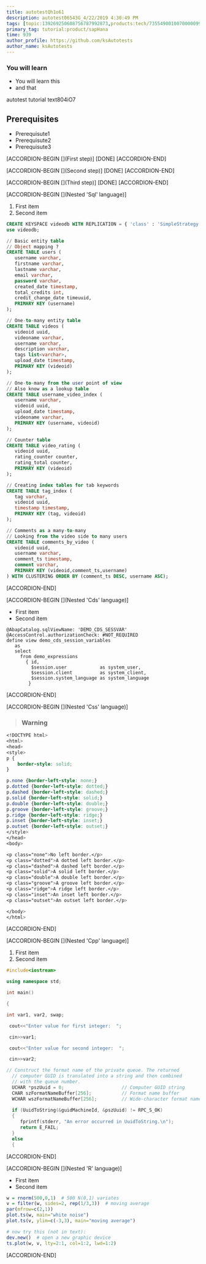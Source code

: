 ```yaml
---
title: autotestQh1o61
description: autotest06543G_4/22/2019 4:30:49 PM
tags: [topic:139269250608756787992873,products:tech/73554900100700000996,tutorial:experience/advanced]
primary_tag: tutorial:product/sapHana
time: 939
author_profile: https://github.com/ksAutotests
author_name: ksAutotests
---
```

### You will learn
- You will learn this
- and that

autotest tutorial text804iO7

## Prerequisites
- Prerequisute1
- Prerequisute2
- Prerequisute3

[ACCORDION-BEGIN [](First step)]
[DONE]
[ACCORDION-END]

[ACCORDION-BEGIN [](Second step)]
[DONE]
[ACCORDION-END]

[ACCORDION-BEGIN [](Third step)]
[DONE]
[ACCORDION-END]

[ACCORDION-BEGIN [](Nested 'Sql' language)]
1. First item
2. Second item



```Sql
CREATE KEYSPACE videodb WITH REPLICATION = { 'class' : 'SimpleStrategy', 'replication_factor' : 1 };
use videodb;

// Basic entity table
// Object mapping ?
CREATE TABLE users (
   username varchar,
   firstname varchar,
   lastname varchar,
   email varchar,
   password varchar,
   created_date timestamp,
   total_credits int,
   credit_change_date timeuuid,
   PRIMARY KEY (username)
);

// One-to-many entity table
CREATE TABLE videos (
   videoid uuid,
   videoname varchar,
   username varchar,
   description varchar, 
   tags list<varchar>,
   upload_date timestamp,
   PRIMARY KEY (videoid)
);

// One-to-many from the user point of view
// Also know as a lookup table
CREATE TABLE username_video_index (
   username varchar,
   videoid uuid,
   upload_date timestamp,
   videoname varchar,
   PRIMARY KEY (username, videoid)
);

// Counter table
CREATE TABLE video_rating (
   videoid uuid,
   rating_counter counter,
   rating_total counter,
   PRIMARY KEY (videoid)
);

// Creating index tables for tab keywords
CREATE TABLE tag_index (
   tag varchar, 
   videoid uuid,
   timestamp timestamp,
   PRIMARY KEY (tag, videoid)
);

// Comments as a many-to-many 
// Looking from the video side to many users
CREATE TABLE comments_by_video (
   videoid uuid,
   username varchar,
   comment_ts timestamp,
   comment varchar,
   PRIMARY KEY (videoid,comment_ts,username)
) WITH CLUSTERING ORDER BY (comment_ts DESC, username ASC);
```
[ACCORDION-END]

[ACCORDION-BEGIN [](Nested 'Cds' language)]
* First item
* Second item



```Cds
@AbapCatalog.sqlViewName: 'DEMO_CDS_SESSVAR' 
@AccessControl.authorizationCheck: #NOT_REQUIRED 
define view demo_cds_session_variables 
   as 
   select 
     from demo_expressions 
       { id, 
         $session.user            as system_user, 
         $session.client          as system_client, 
         $session.system_language as system_language     
        }
```
[ACCORDION-END]

[ACCORDION-BEGIN [](Nested 'Css' language)]
>### Warning 
> 



```Css
<!DOCTYPE html>
<html>
<head>
<style>
p {
    border-style: solid;
}

p.none {border-left-style: none;}
p.dotted {border-left-style: dotted;}
p.dashed {border-left-style: dashed;}
p.solid {border-left-style: solid;}
p.double {border-left-style: double;}
p.groove {border-left-style: groove;}
p.ridge {border-left-style: ridge;}
p.inset {border-left-style: inset;}
p.outset {border-left-style: outset;}
</style>
</head>
<body>

<p class="none">No left border.</p>
<p class="dotted">A dotted left border.</p>
<p class="dashed">A dashed left border.</p>
<p class="solid">A solid left border.</p>
<p class="double">A double left border.</p>
<p class="groove">A groove left border.</p>
<p class="ridge">A ridge left border.</p>
<p class="inset">An inset left border.</p>
<p class="outset">An outset left border.</p>

</body>
</html>
```
[ACCORDION-END]

[ACCORDION-BEGIN [](Nested 'Cpp' language)]
1. First item
2. Second item



```Cpp
#include<iostream>

using namespace std;

int main()

{

int var1, var2, swap;

 cout<<"Enter value for first integer:  ";

 cin>>var1;

 cout<<"Enter value for second integer:  ";

 cin>>var2;

// Construct the format name of the private queue. The returned   
  // computer GUID is translated into a string and then combined   
  // with the queue number.  
  UCHAR *pszUuid = 0;                     // Computer GUID string  
  CHAR szFormatNameBuffer[256];           // Format name buffer  
  WCHAR wszFormatNameBuffer[256];         // Wide-character format name buffer  
  
  if (UuidToString(&guidMachineId, &pszUuid) != RPC_S_OK)  
  {  
     fprintf(stderr, "An error occurred in UuidToString.\n");  
     return E_FAIL;  
  }  
  else  
  {  
```
[ACCORDION-END]

[ACCORDION-BEGIN [](Nested 'R' language)]
* First item
* Second item



```R
w = rnorm(500,0,1)  # 500 N(0,1) variates
v = filter(w, sides=2, rep(1/3,3))  # moving average
par(mfrow=c(2,1))
plot.ts(w, main="white noise")
plot.ts(v, ylim=c(-3,3), main="moving average")

# now try this (not in text):  
dev.new()  # open a new graphic device
ts.plot(w, v, lty=2:1, col=1:2, lwd=1:2)
```
[ACCORDION-END]

